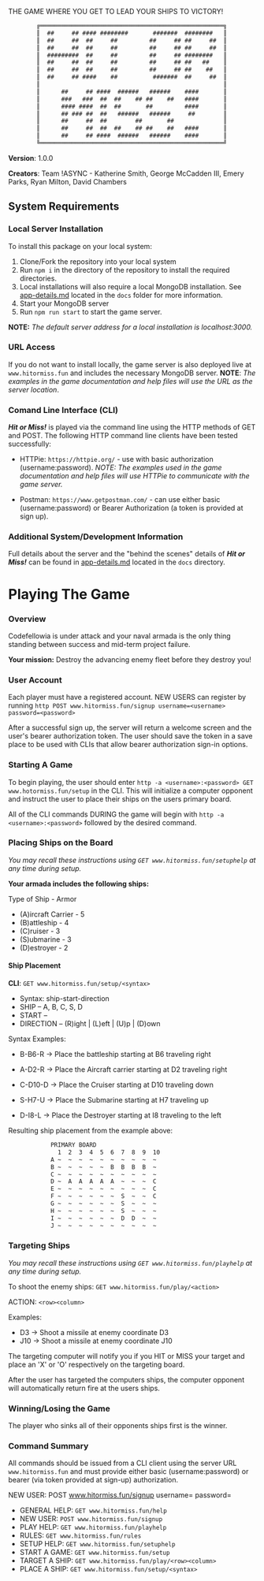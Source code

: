 THE GAME WHERE YOU GET TO LEAD YOUR SHIPS TO VICTORY!
```txt
        ╔════════════════════════════════════════════════════╗
        ║  ##     ## #### ########       #######  ########   ║
        ║  ##     ##  ##     ##         ##     ## ##     ##  ║
        ║  ##     ##  ##     ##         ##     ## ##     ##  ║
        ║  #########  ##     ##         ##     ## ########   ║
        ║  ##     ##  ##     ##         ##     ## ##   ##    ║
        ║  ##     ##  ##     ##         ##     ## ##    ##   ║
        ║  ##     ## ####    ##          #######  ##     ##  ║
        ║                                                    ║
        ║      ##     ## ####  ######   ######    ####       ║
        ║      ###   ###  ##  ##    ## ##    ##   ####       ║
        ║      #### ####  ##  ##       ##         ####       ║
        ║      ## ### ##  ##   ######   ######     ##        ║
        ║      ##     ##  ##        ##       ##              ║
        ║      ##     ##  ##  ##    ## ##    ##   ####       ║
        ║      ##     ## ####  ######   ######    ####       ║
        ╚════════════════════════════════════════════════════╝
```
**Version**: 1.0.0

**Creators**: Team !ASYNC - Katherine Smith, George McCadden III, Emery Parks, Ryan Milton, David Chambers

## System Requirements
### Local Server Installation
To install this package on your local system:
1. Clone/Fork the repository into your local system
2. Run ```npm i``` in the directory of the repository to install the required directories.
3. Local installations will also require a local MongoDB installation.  See [app-details.md](./docs/app-details.md) located in the `docs` folder for more information.
4. Start your MongoDB server
5. Run ```npm run start``` to start the game server.

**NOTE:** *The default server address for a local installation is localhost:3000.*

### URL Access
If you do not want to install locally, the game server is also deployed live at `www.hitormiss.fun` and includes the necessary MongoDB server.  **NOTE**: *The examples in the game documentation and help files will use the URL as the server location*.

### Comand Line Interface (CLI)
***Hit or Miss!*** is played via the command line using the HTTP methods of GET and POST. The following HTTP command line clients have been tested successfully:

* HTTPie: `https://httpie.org/` - use with basic authorization (username:password). *NOTE:*  *The examples used in the game documentation and help files will use HTTPie to communicate with the game server.*

* Postman: `https://www.getpostman.com/` - can use either basic (username:password) or Bearer Authorization (a token is provided at sign up).

### Additional System/Development Information
Full details about the server and the "behind the scenes" details of ***Hit or Miss!*** can be found in [app-details.md](./docs/app-details.md) located in the `docs` directory.

# Playing The Game
### Overview
Codefellowia is under attack and your naval armada is the only thing standing between success and mid-term project failure.

**Your mission:** Destroy the advancing enemy fleet before they destroy you!

### User Account
Each player must have a registered account.  NEW USERS can register by running `http POST www.hitormiss.fun/signup username=<username> password=<password>`

After a successful sign up, the server will return a welcome screen and the user's bearer authorization token.  The user should save the token in a save place to be used with CLIs that allow bearer authorization sign-in options.

### Starting A Game
To begin playing, the user should enter `http -a <username>:<password> GET www.hotormiss.fun/setup` in the CLI.  This will initialize a computer opponent and instruct the user to place their ships on the users primary board.

All of the CLI commands DURING the game will begin with `http -a <username>:<password>` followed by the desired command.

### Placing Ships on the Board
*You may recall these instructions using `GET www.hitormiss.fun/setuphelp` at any time during setup.*

**Your armada includes the following ships:**

Type of Ship - Armor
 * (A)ircraft Carrier - 5
 * (B)attleship - 4
 * (C)ruiser - 3
 * (S)ubmarine - 3
 * (D)estroyer - 2

#### Ship Placement
**CLI**: `GET www.hitormiss.fun/setup/<syntax>`

* Syntax: ship-start-direction
* SHIP – A, B, C, S, D
* START – <row><column>
* DIRECTION – (R)ight | (L)eft | (U)p | (D)own

Syntax Examples:
- B-B6-R  -> Place the battleship starting at B6 traveling right

- A-D2-R  -> Place the Aircraft carrier starting at D2 traveling right

- C-D10-D -> Place the Cruiser starting at D10 traveling down

- S-H7-U  -> Place the Submarine starting at H7 traveling up

- D-I8-L  -> Place the Destroyer starting at I8 traveling to the left

Resulting ship placement from the example above:
```txt
            PRIMARY BOARD
              1  2  3  4  5  6  7  8  9  10
            A ~  ~  ~  ~  ~  ~  ~  ~  ~  ~
            B ~  ~  ~  ~  ~  B  B  B  B  ~
            C ~  ~  ~  ~  ~  ~  ~  ~  ~  ~
            D ~  A  A  A  A  A  ~  ~  ~  C
            E ~  ~  ~  ~  ~  ~  ~  ~  ~  C
            F ~  ~  ~  ~  ~  ~  S  ~  ~  C
            G ~  ~  ~  ~  ~  ~  S  ~  ~  ~
            H ~  ~  ~  ~  ~  ~  S  ~  ~  ~
            I ~  ~  ~  ~  ~  ~  D  D  ~  ~
            J ~  ~  ~  ~  ~  ~  ~  ~  ~  ~
```
### Targeting Ships
*You may recall these instructions using `GET www.hitormiss.fun/playhelp` at any time during setup.*

To shoot the enemy ships: `GET www.hitormiss.fun/play/<action>`

ACTION: `<row><column>`

Examples:
* D3  ->  Shoot a missile at enemy coordinate D3
* J10 ->  Shoot a missile at enemy coordinate J10

The targeting computer will notify you if you HIT or MISS your target and place an 'X' or 'O' respectively on the targeting board.

After the user has targeted the computers ships, the computer opponent will automatically return fire at the users ships.

### Winning/Losing the Game
The player who sinks all of their opponents ships first is the winner.

### Command Summary
All commands should be issued from a CLI client using the server URL `www.hitormiss.fun` and must provide either basic (username:password) or bearer (via token provided at sign-up) authorization.

NEW USER: POST www.hitormiss.fun/signup username=<username> password=<pass>

* GENERAL HELP: `GET www.hitormiss.fun/help`
* NEW USER: `POST www.hitormiss.fun/signup`
* PLAY HELP: `GET www.hitormiss.fun/playhelp`
* RULES: `GET www.hitormiss.fun/rules`
* SETUP HELP: `GET www.hitormiss.fun/setuphelp`
* START A GAME: `GET www.hitormiss.fun/setup`
* TARGET A SHIP: `GET www.hitormiss.fun/play/<row><column>`
* PLACE A SHIP: `GET www.hitormiss.fun/setup/<syntax>`




